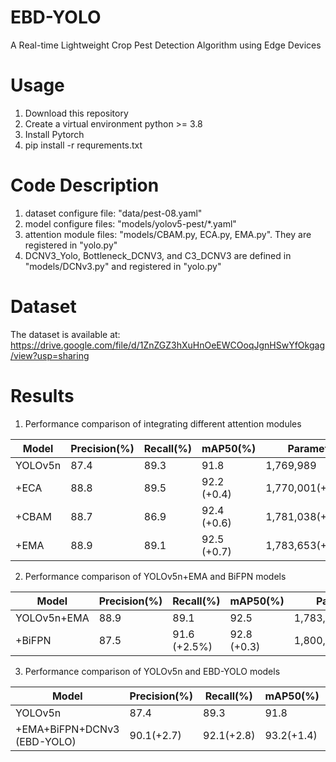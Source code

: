 # EBD-YOLO
A Real-time Lightweight Crop Pest Detection Algorithm using Edge Devices
# Usage
1. Download this repository
2. Create a virtual environment python >= 3.8
3. Install Pytorch
4. pip install -r requrements.txt
# Code Description
1. dataset configure file: "data/pest-08.yaml"
2. model configure files: "models/yolov5-pest/*.yaml"
3. attention module files: "models/CBAM.py, ECA.py, EMA.py". They are registered in "yolo.py"
4. DCNV3_Yolo, Bottleneck_DCNV3, and C3_DCNV3 are defined in "models/DCNv3.py" and registered in "yolo.py"
# Dataset
The dataset is available at: https://drive.google.com/file/d/1ZnZGZ3hXuHnOeEWCOoqJgnHSwYfOkgag/view?usp=sharing
# Results
1. Performance comparison of integrating different attention modules

Model    | Precision(%)    | Recall(%)  | mAP50(%)  | Parameters
-------- | -----           | -----      | -----     | -----
YOLOv5n  | 87.4    | 89.3	| 91.8        | 1,769,989        
+ECA     | 88.8    | 89.5 | 92.2 (+0.4) | 1,770,001(+12) 			
+CBAM    | 88.7    | 86.9 | 92.4 (+0.6) | 1,781,038(+11,049)
+EMA     | 88.9    | 89.1 | 92.5 (+0.7) | 1,783,653(+13,664)

2. Performance comparison of YOLOv5n+EMA and BiFPN models

Model    | Precision(%)    | Recall(%)  | mAP50(%)  | Parameters
-------- | -----           | -----      | -----     | -----
YOLOv5n+EMA  | 88.9    | 89.1	| 92.5        | 1,783,653        
+BiFPN       | 87.5    | 91.6 (+2.5%)       | 92.8 (+0.3) | 1,800,046(+16,393)

3. Performance comparison of YOLOv5n and EBD-YOLO models

Model    | Precision(%)    | Recall(%)  | mAP50(%)  | Parameters
-------- | -----           | -----      | -----     | -----
YOLOv5n                          | 87.4          | 89.3	      | 91.8        | 1,769,989        
+EMA+BiFPN+DCNv3 (EBD-YOLO)      | 90.1(+2.7)    | 92.1(+2.8) | 93.2(+1.4)  | 1,835,227(65,238)
